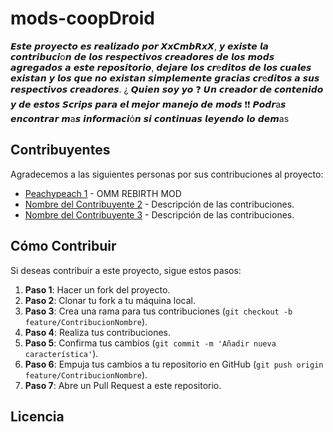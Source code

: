 # mods-coopDroid

𝙀𝙨𝙩𝙚 𝙥𝙧𝙤𝙮𝙚𝙘𝙩𝙤 𝙚𝙨 𝙧𝙚𝙖𝙡𝙞𝙯𝙖𝙙𝙤 𝙥𝙤𝙧 𝙓𝙭𝘾𝙢𝙗𝙍𝙭𝙓, 𝙮 𝙚𝙭𝙞𝙨𝙩𝙚 𝙡𝙖 𝙘𝙤𝙣𝙩𝙧𝙞𝙗𝙪𝙘𝙞o𝙣 𝙙𝙚 𝙡𝙤𝙨 𝙧𝙚𝙨𝙥𝙚𝙘𝙩𝙞𝙫𝙤𝙨 𝙘𝙧𝙚𝙖𝙙𝙤𝙧𝙚𝙨 𝙙𝙚 𝙡𝙤𝙨 𝙢𝙤𝙙𝙨 𝙖𝙜𝙧𝙚𝙜𝙖𝙙𝙤𝙨 𝙖 𝙚𝙨𝙩𝙚 𝙧𝙚𝙥𝙤𝙨𝙞𝙩𝙤𝙧𝙞𝙤, 𝙙𝙚𝙟𝙖𝙧𝙚 𝙡𝙤𝙨 𝙘𝙧e𝙙𝙞𝙩𝙤𝙨 𝙙𝙚 𝙡𝙤𝙨 𝙘𝙪𝙖𝙡𝙚𝙨 𝙚𝙭𝙞𝙨𝙩𝙖𝙣 𝙮 𝙡𝙤𝙨 𝙦𝙪𝙚 𝙣𝙤 𝙚𝙭𝙞𝙨𝙩𝙖𝙣 𝙨𝙞𝙢𝙥𝙡𝙚𝙢𝙚𝙣𝙩𝙚 𝙜𝙧𝙖𝙘𝙞𝙖𝙨 𝙘𝙧e𝙙𝙞𝙩𝙤𝙨 𝙖 𝙨𝙪𝙨 𝙧𝙚𝙨𝙥𝙚𝙘𝙩𝙞𝙫𝙤𝙨 𝙘𝙧𝙚𝙖𝙙𝙤𝙧𝙚𝙨. ¿ 𝙌𝙪𝙞𝙚𝙣 𝙨𝙤𝙮 𝙮𝙤 ❓ 𝙐𝙣 𝙘𝙧𝙚𝙖𝙙𝙤𝙧 𝙙𝙚 𝙘𝙤𝙣𝙩𝙚𝙣𝙞𝙙𝙤 𝙮 𝙙𝙚 𝙚𝙨𝙩𝙤𝙨 𝙎𝙘𝙧𝙞𝙥𝙨 𝙥𝙖𝙧𝙖 𝙚𝙡 𝙢𝙚𝙟𝙤𝙧 𝙢𝙖𝙣𝙚𝙟𝙤 𝙙𝙚 𝙢𝙤𝙙𝙨 ❗❗ 𝙋𝙤𝙙𝙧a𝙨 𝙚𝙣𝙘𝙤𝙣𝙩𝙧𝙖𝙧 𝙢a𝙨 𝙞𝙣𝙛𝙤𝙧𝙢𝙖𝙘𝙞ó𝙣 𝙨𝙞 𝙘𝙤𝙣𝙩𝙞𝙣𝙪𝙖𝙨 𝙡𝙚𝙮𝙚𝙣𝙙𝙤 𝙡𝙤 𝙙𝙚𝙢as
## Contribuyentes

Agradecemos a las siguientes personas por sus contribuciones al proyecto:

- [Peachypeach 1](#) - OMM REBIRTH MOD
- [Nombre del Contribuyente 2](#) - Descripción de las contribuciones.
- [Nombre del Contribuyente 3](#) - Descripción de las contribuciones.

## Cómo Contribuir

Si deseas contribuir a este proyecto, sigue estos pasos:

1. **Paso 1**: Hacer un fork del proyecto.
2. **Paso 2**: Clonar tu fork a tu máquina local.
3. **Paso 3**: Crea una rama para tus contribuciones (`git checkout -b feature/ContribucionNombre`).
4. **Paso 4**: Realiza tus contribuciones.
5. **Paso 5**: Confirma tus cambios (`git commit -m 'Añadir nueva característica'`).
6. **Paso 6**: Empuja tus cambios a tu repositorio en GitHub (`git push origin feature/ContribucionNombre`).
7. **Paso 7**: Abre un Pull Request a este repositorio.

## Licencia

